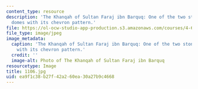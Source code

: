 ```yaml
---
content_type: resource
description: 'The Khanqah of Sultan Faraj ibn Barquq: One of the two stone carved
  domes with its chevron pattern.'
file: https://ol-ocw-studio-app-production.s3.amazonaws.com/courses/4-614-religious-architecture-and-islamic-cultures-fall-2002/ea9f1c38b27f42a260ea30a27b9c4668_1106.jpg
file_type: image/jpeg
image_metadata:
  caption: 'The Khanqah of Sultan Faraj ibn Barquq: One of the two stone carved domes
    with its chevron pattern.'
  credit: ''
  image-alt: Photo of The Khanqah of Sultan Faraj ibn Barquq
resourcetype: Image
title: 1106.jpg
uid: ea9f1c38-b27f-42a2-60ea-30a27b9c4668
---
```

